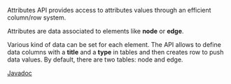 Attributes API provides access to attributes values through an efficient column/row system.

Attributes are data associated to elements like **node** or **edge**.

Various kind of data can be set for each element. The API allows to define data columns with a **title** and a **type** in tables and then creates row to push data values. By default, there are two tables: node and edge.

[Javadoc](http://gephi.org/docs/api/org/gephi/data/attributes/api/package-summary.html)